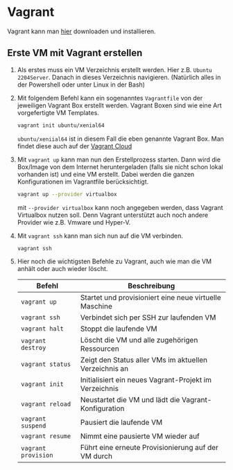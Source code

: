 # Vagrant
Vagrant kann man [hier](https://www.vagrantup.com/downloads) downloaden und installieren.

## Erste VM mit Vagrant erstellen
1. Als erstes muss ein VM Verzeichnis erstellt werden. Hier z.B. ```Ubuntu 2204Server```. Danach in dieses Verzeichnis navigieren. (Natürlich alles in der Powershell oder unter Linux in der Bash)

2. Mit folgendem Befehl kann ein sogenanntes ```Vagrantfile``` von der jeweiligen Vagrant Box erstellt werden. Vagrant Boxen sind wie eine Art vorgefertigte VM Templates.
    ```bash
    vagrant init ubuntu/xenial64
    ```
    ```ubuntu/xeniial64``` ist in diesem Fall die eben genannte Vagrant Box. Man findet diese auch auf der [Vagrant Cloud](https://app.vagrantup.com/boxes/search)

3. Mit ```vagrant up``` kann man nun den Erstellprozess starten. Dann wird die Box/Image von dem Internet heruntergeladen (falls sie nicht schon lokal vorhanden ist) und eine VM erstellt. Dabei werden die ganzen Konfigurationen im Vagrantfile berücksichtigt.
    ```bash
    vagrant up --provider virtualbox
    ```
    mit ```--provider virtualbox``` kann noch angegeben werden, dass Vagrant Virtualbox nutzen soll. Denn Vagrant unterstützt auch noch andere Provider wie z.B. Vmware und Hyper-V.

4. Mit ```vagrant ssh``` kann man sich nun auf die VM verbinden.
    ```bash
    vagrant ssh
    ```

5. Hier noch die wichtigsten Befehle zu Vagrant, auch wie man die VM anhält oder auch wieder löscht.

    | Befehl               | Beschreibung                                           |
    |----------------------|--------------------------------------------------------|
    | `vagrant up`         | Startet und provisioniert eine neue virtuelle Maschine |
    | `vagrant ssh`        | Verbindet sich per SSH zur laufenden VM                |
    | `vagrant halt`       | Stoppt die laufende VM                                  |
    | `vagrant destroy`    | Löscht die VM und alle zugehörigen Ressourcen          |
    | `vagrant status`     | Zeigt den Status aller VMs im aktuellen Verzeichnis an |
    | `vagrant init`       | Initialisiert ein neues Vagrant-Projekt im Verzeichnis  |
    | `vagrant reload`     | Neustartet die VM und lädt die Vagrant-Konfiguration    |
    | `vagrant suspend`    | Pausiert die laufende VM                                |
    | `vagrant resume`     | Nimmt eine pausierte VM wieder auf                      |
    | `vagrant provision`  | Führt eine erneute Provisionierung auf der VM durch     |
